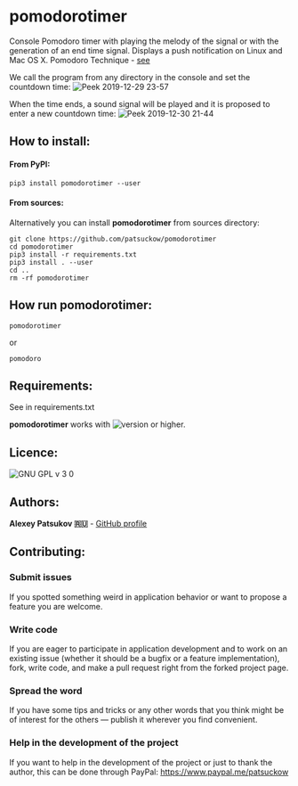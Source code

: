 # pomodorotimer
Console Pomodoro timer with playing the melody of the signal or with the 
generation of an end time signal. Displays a push notification on Linux and 
Mac OS X. Pomodoro Technique - [see](https://en.wikipedia.org/wiki/Pomodoro_Technique)

We call the program from any directory in the console and set the countdown time:
![Peek 2019-12-29 23-57](https://user-images.githubusercontent.com/12321741/71562830-ff9a8880-2a96-11ea-954f-24b6de496a1f.gif)

When the time ends, a sound signal will be played and it is proposed to enter a new countdown time:
![Peek 2019-12-30 21-44](https://user-images.githubusercontent.com/12321741/71595788-16e87d00-2b4e-11ea-94d5-8a27e91615c7.gif)

## How to install:

#### From PyPI:

    pip3 install pomodorotimer --user

#### From sources:

Alternatively you can install **pomodorotimer** from sources directory:

    git clone https://github.com/patsuckow/pomodorotimer
    cd pomodorotimer
    pip3 install -r requirements.txt
    pip3 install . --user
    cd ..
    rm -rf pomodorotimer

## How run **pomodorotimer**:
```
pomodorotimer
```

or 

```
pomodoro
```

## Requirements:
See in requirements.txt

**pomodorotimer** works with ![version](https://user-images.githubusercontent.com/12321741/68495259-e298c480-0260-11ea-9d83-beab9b416562.png) or higher.


## Licence:
![GNU GPL v 3 0](https://user-images.githubusercontent.com/12321741/67310082-c4636280-f505-11e9-83a7-d23e8037c54f.png)

## Authors:

**Alexey Patsukov 🇷🇺** - [GitHub profile](https://github.com/patsuckow)

## Contributing:

### Submit issues

If you spotted something weird in application behavior or want to propose a 
feature you are welcome.

### Write code

If you are eager to participate in application development and to work on an 
existing issue (whether it should
be a bugfix or a feature implementation), fork, write code, and make a pull 
request right from the forked project page.

### Spread the word

If you have some tips and tricks or any other words that you think might be of 
interest for the others — publish it
wherever you find convenient.

### Help in the development of the project
If you want to help in the development of the project or just to thank the 
author, this can be done through PayPal: https://www.paypal.me/patsuckow
